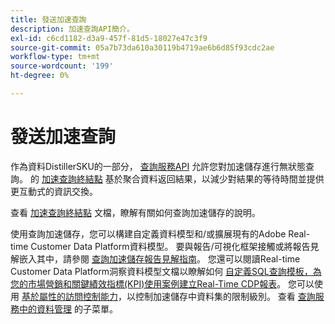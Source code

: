 ```yaml
---
title: 發送加速查詢
description: 加速查詢API簡介。
exl-id: c6cd1182-d3a9-457f-81d5-18027e47c3f9
source-git-commit: 05a7b73da610a30119b4719ae6b6d85f93cdc2ae
workflow-type: tm+mt
source-wordcount: '199'
ht-degree: 0%

---
```


# 發送加速查詢

作為資料DistillerSKU的一部分， [查詢服務API](https://developer.adobe.com/experience-platform-apis/references/query-service/) 允許您對加速儲存進行無狀態查詢。 的 [加速查詢終結點](https://developer.adobe.com/experience-platform-apis/references/query-service/#tag/Accelerated-Queries) 基於聚合資料返回結果，以減少對結果的等待時間並提供更互動式的資訊交換。

查看 [加速查詢終結點](../../api/accelerated-queries.md) 文檔，瞭解有關如何查詢加速儲存的說明。

使用查詢加速儲存，您可以構建自定義資料模型和/或擴展現有的Adobe Real-time Customer Data Platform資料模型。 要與報告/可視化框架接觸或將報告見解嵌入其中，請參閱 [查詢加速儲存報告見解指南](./reporting-insights-data-model.md)。 您還可以閱讀Real-time Customer Data Platform洞察資料模型文檔以瞭解如何 [自定義SQL查詢模板，為您的市場營銷和關鍵績效指標(KPI)使用案例建立Real-Time CDP報表](../../../dashboards/cdp-insights-data-model.md)。 您可以使用 [基於屬性的訪問控制能力](../../../access-control/abac/overview.md)，以控制加速儲存中資料集的限制級別。 查看 [查詢服務中的資料管理](../../data-governance/overview.md#create-field-based-access-restrictions-on-accelerated-datasets)
的子菜單。
